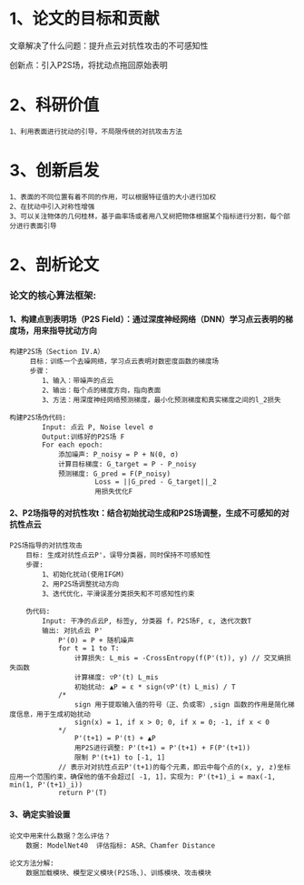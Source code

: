 # 1、论文的目标和贡献

文章解决了什么问题：提升点云对抗性攻击的不可感知性  

创新点：引入P2S场，将扰动点拖回原始表明
# 2、科研价值
    1、利用表面进行扰动的引导，不局限传统的对抗攻击方法
# 3、创新启发
    1、表面的不同位置有着不同的作用，可以根据特征值的大小进行加权
    2、在扰动中引入对称性增强
    3、可以关注物体的几何桂林，基于曲率场或者用八叉树把物体根据某个指标进行分割，每个部分进行表面引导
# 2、剖析论文

### 论文的核心算法框架:
#### 1、构建点到表明场（P2S Field）：通过深度神经网络（DNN）学习点云表明的梯度场，用来指导扰动方向
    构建P2S场（Section IV.A）
         目标：训练一个去噪网络，学习点云表明对数密度函数的梯度场
         步骤：
            1、输入：带噪声的点云       
            2、输出：每个点的梯度方向，指向表面  
            3、方法：用深度神经网络预测梯度，最小化预测梯度和真实梯度之间的l_2损失

    构建P2S场伪代码:
            Input: 点云 P, Noise level σ
            Output:训练好的P2S场 F
            For each epoch:
                添加噪声: P_noisy = P + N(0, σ)
                计算目标梯度: G_target = P - P_noisy
                预测梯度: G_pred = F(P_noisy)
                         Loss = ||G_pred - G_target||_2
                         用损失优化F
#### 2、P2场指导的对抗性攻t：结合初始扰动生成和P2S场调整，生成不可感知的对抗性点云
    P2S场指导的对抗性攻击
        目标: 生成对抗性点云P'，误导分类器，同时保持不可感知性
        步骤: 
            1、初始化扰动(使用IFGM)
            2、用P2S场调整扰动方向
            3、迭代优化，平滑误差分类损失和不可感知性约束  

        伪代码:
            Input: 干净的点云P, 标签y, 分类器 f，P2S场F, ε, 迭代次数T
            输出: 对抗点云 P'
                P'(0) = P + 随机噪声
                for t = 1 to T:
                    计算损失: L_mis = -CrossEntropy(f(P'(t)), y) // 交叉熵损失函数
                    计算梯度: ▽P'(t) L_mis
                    初始扰动: ▲P = ε * sign(▽P'(t) L_mis) / T
                /*  
                    sign 用于提取输入值的符号（正、负或零）,sign 函数的作用是简化梯度信息，用于生成初始扰动
                    sign(x) = 1, if x > 0; 0, if x = 0; -1, if x < 0
                */
                    P'(t+1) = P'(t) + ▲P
                    用P2S进行调整: P'(t+1) = P'(t+1) + F(P'(t+1))
                    限制 P'(t+1) to [-1, 1]
                // 表示对对抗性点云P'(t+1)的每个元素，即云中每个点的(x, y, z)坐标应用一个范围约束，确保他的值不会超过[ -1, 1]，实现为: P'(t+1)_i = max(-1, min(1, P'(t+1)_i))
                return P'(T)

#### 3、确定实验设置
    论文中用来什么数据？怎么评估？
        数据: ModelNet40  评估指标: ASR、Chamfer Distance
    
    论文方法分解:
        数据加载模块、模型定义模块(P2S场、)、训练模块、攻击模块
